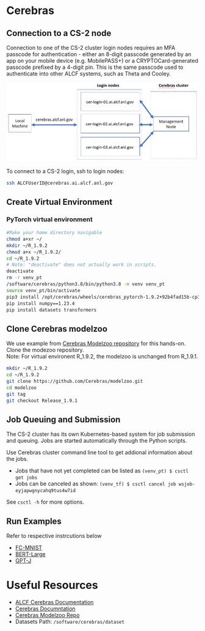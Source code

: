 # Cerebras 

## Connection to a CS-2 node

Connection to one of the CS-2 cluster login nodes requires an MFA passcode for authentication - either an 8-digit passcode generated by an app on your mobile device (e.g. MobilePASS+) or a CRYPTOCard-generated passcode prefixed by a 4-digit pin. This is the same passcode used to authenticate into other ALCF systems, such as Theta and Cooley.

![CS-2 connection diagram](./Cerebras_Wafer-Scale_Cluster_login_diagram.png)

To connect to a CS-2 login, ssh to login nodes:
```bash
ssh ALCFUserID@cerebras.ai.alcf.anl.gov
```

## Create Virtual Environment 

### PyTorch virtual environment

```bash
#Make your home directory navigable
chmod a+xr ~/
mkdir ~/R_1.9.2
chmod a+x ~/R_1.9.2/
cd ~/R_1.9.2
# Note: "deactivate" does not actually work in scripts.
deactivate
rm -r venv_pt
/software/cerebras/python3.8/bin/python3.8 -m venv venv_pt
source venv_pt/bin/activate
pip3 install /opt/cerebras/wheels/cerebras_pytorch-1.9.2+92b4fad15b-cp38-cp38-linux_x86_64.whl --find-links=/opt/cerebras/wheels
pip install numpy==1.23.4
pip install datasets transformers
```
<!---
### Tensorflow Virtual environment

```bash
chmod a+xr ~/
mkdir ~/R_1.9.2
chmod a+x ~/R_1.9.2/
cd ~/R_1.9.2
# Note: "deactivate" does not actually work in scripts.
deactivate
rm -r venv_tf
/software/cerebras/python3.8/bin/python3.8 -m venv venv_tf
source venv_tf/bin/activate
#pip install tensorflow_datasets
#pip install spacy
pip3 install pip3 install /opt/cerebras/wheels/cerebras_tensorflow-1.9.2+92b4fad15b-cp38-cp38-linux_x86_64.whl --find-links=/opt/cerebras/wheels/
pip install numpy==1.23.4
```
--->
## Clone Cerebras modelzoo

We use example from [Cerebras Modelzoo repository](https://github.com/Cerebras/modelzoo) for this hands-on. 
Clone the modezoo repository.<br>
Note: For virtual environent R_1.9.2, the modelzoo is unchanged from R_1.9.1. 
```bash
mkdir ~/R_1.9.2
cd ~/R_1.9.2
git clone https://github.com/Cerebras/modelzoo.git
cd modelzoo
git tag
git checkout Release_1.9.1
```

## Job Queuing and Submission

The CS-2 cluster has its own Kubernetes-based system for job submission and queuing. Jobs are started automatically through the Python scripts. 

Use Cerebras cluster command line tool to get addional information about the jobs.

* Jobs that have not yet completed can be listed as
    `(venv_pt) $ csctl get jobs`
* Jobs can be canceled as shown:
    `(venv_tf) $ csctl cancel job wsjob-eyjapwgnycahq9tus4w7id`

See `csctl -h` for more options.

## Run Examples

Refer to respective instrcutions below 
* [FC-MNIST](./fc-mnist.md)
* [BERT-Large](./bert-large.md)
* [GPT-J](./gpt-j.md)

# Useful Resources 

* [ALCF Cerebras Documentation](https://docs.alcf.anl.gov/ai-testbed/cerebras/system-overview/)
* [Cerebras Documntation](https://docs.cerebras.net/en/latest/wsc/index.html)
* [Cerebras Modelzoo Repo](https://github.com/Cerebras/modelzoo/tree/main/modelzoo)
* Datasets Path: `/software/cerebras/dataset`
